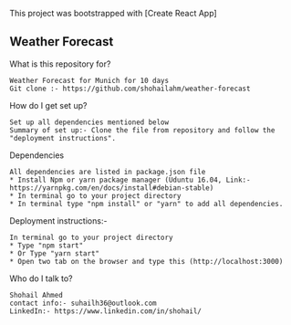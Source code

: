 This project was bootstrapped with [Create React App]

## Weather Forecast

What is this repository for?

    Weather Forecast for Munich for 10 days
    Git clone :- https://github.com/shohailahm/weather-forecast

How do I get set up?

    Set up all dependencies mentioned below
    Summary of set up:- Clone the file from repository and follow the "deployment instructions".



Dependencies

    All dependencies are listed in package.json file
    * Install Npm or yarn package manager (Uduntu 16.04, Link:- https://yarnpkg.com/en/docs/install#debian-stable)
    * In terminal go to your project directory
    * In terminal type "npm install" or "yarn" to add all dependencies.

Deployment instructions:-

    In terminal go to your project directory
    * Type "npm start"
    * Or Type "yarn start"
    * Open two tab on the browser and type this (http://localhost:3000)
    

Who do I talk to?

    Shohail Ahmed
    contact info:- suhailh36@outlook.com
    LinkedIn:- https://www.linkedin.com/in/shohail/

